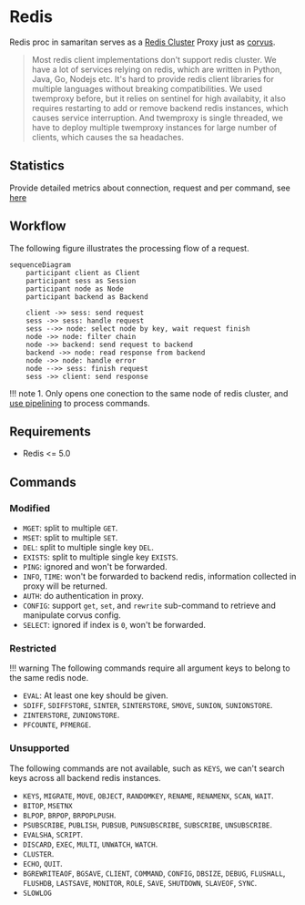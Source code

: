 # Redis

Redis proc in samaritan serves as a [Redis Cluster] Proxy just as [corvus](https://github.com/eleme/corvus).

>Most redis client implementations don't support redis cluster. We have a lot of services relying on redis, which are written in Python, Java, Go, Nodejs etc.
>It's hard to provide redis client libraries for multiple languages without breaking compatibilities. We used twemproxy before, but it relies on sentinel
>for high availabity, it also requires restarting to add or remove backend redis instances, which causes service interruption.
>And twemproxy is single threaded, we have to deploy multiple twemproxy instances for large number of clients, which causes the sa headaches.

## Statistics

Provide detailed metrics about connection, request and per command, see [here](/arch/stats#redis)

## Workflow

The following figure illustrates the processing flow of a request.

```mermaid
sequenceDiagram
    participant client as Client
    participant sess as Session
    participant node as Node
    participant backend as Backend

    client ->> sess: send request
    sess ->> sess: handle request
    sess -->> node: select node by key, wait request finish
    node ->> node: filter chain
    node ->> backend: send request to backend
    backend ->> node: read response from backend
    node ->> node: handle error
    node -->> sess: finish request
    sess ->> client: send response
```

!!! note
    1. Only opens one conection to the same node of redis cluster, and [use pipelining] to process commands.

## Requirements

- Redis <= 5.0

## Commands
### Modified

* `MGET`: split to multiple `GET`.
* `MSET`: split to multiple `SET`.
* `DEL`: split to multiple single key `DEL`.
* `EXISTS`: split to multiple single key `EXISTS`.
* `PING`: ignored and won't be forwarded.
* `INFO`, `TIME`: won't be forwarded to backend redis, information collected in proxy
   will be returned.
* `AUTH`: do authentication in proxy.
* `CONFIG`: support `get`, `set`, and `rewrite` sub-command to retrieve and manipulate corvus config.
* `SELECT`: ignored if index is `0`, won't be forwarded.

### Restricted

!!! warning
    The following commands require all argument keys to belong to the same redis node.

* `EVAL`: At least one key should be given.
* `SDIFF`, `SDIFFSTORE`, `SINTER`, `SINTERSTORE`, `SMOVE`, `SUNION`, `SUNIONSTORE`.
* `ZINTERSTORE`, `ZUNIONSTORE`.
* `PFCOUNTE`, `PFMERGE`.

### Unsupported

The following commands are not available, such as `KEYS`, we can't search keys across
all backend redis instances.

* `KEYS`, `MIGRATE`, `MOVE`, `OBJECT`, `RANDOMKEY`, `RENAME`, `RENAMENX`, `SCAN`, `WAIT`.
* `BITOP`, `MSETNX`
* `BLPOP`, `BRPOP`, `BRPOPLPUSH`.
* `PSUBSCRIBE`, `PUBLISH`, `PUBSUB`, `PUNSUBSCRIBE`, `SUBSCRIBE`, `UNSUBSCRIBE`.
* `EVALSHA`, `SCRIPT`.
* `DISCARD`, `EXEC`, `MULTI`, `UNWATCH`, `WATCH`.
* `CLUSTER`.
* `ECHO`, `QUIT`.
* `BGREWRITEAOF`, `BGSAVE`, `CLIENT`, `COMMAND`, `CONFIG`, `DBSIZE`, `DEBUG`, `FLUSHALL`,
   `FLUSHDB`, `LASTSAVE`, `MONITOR`, `ROLE`, `SAVE`, `SHUTDOWN`, `SLAVEOF`, `SYNC`.
* `SLOWLOG`



[Redis Cluster]: https://redis.io/topics/cluster-spec
[use pipelining]: https://redis.io/topics/pipelining
